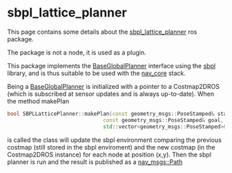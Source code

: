 # sbpl_lattice_planner

This page contains some details about the [sbpl_lattice_planner](https://github.com/ros-planning/navigation_experimental/tree/hydro-devel/sbpl_lattice_planner) ros package.

The package is not a node, it is used as a plugin.

This package implements the [BaseGlobalPlanner](http://docs.ros.org/diamondback/api/nav_core/html/classnav__core_1_1BaseGlobalPlanner.html) 
interface using the [sbpl](https://github.com/sbpl/sbpl) library, and is thus suitable to be used with the [nav_core](http://wiki.ros.org/nav_core) stack.

Being a [BaseGlobalPlanner](http://docs.ros.org/diamondback/api/nav_core/html/classnav__core_1_1BaseGlobalPlanner.html) is initialized 
with a pointer to a Costmap2DROS (which is subscribed at sensor updates and is always up-to-date). When the method makePlan 

```c++
bool SBPLLatticePlanner::makePlan(const geometry_msgs::PoseStamped& start,
                               const geometry_msgs::PoseStamped& goal,
                               std::vector<geometry_msgs::PoseStamped>& plan)
```
is called the class will update the sbpl environment comparing the previous costmap (still stored in the sbpl enviroment) and the new costmap (in the Costmap2DROS instance) for each node at position (x,y).
Then the sbpl planner is run and the result is published as a [nav_msgs::Path](http://docs.ros.org/api/nav_msgs/html/msg/Path.html)


